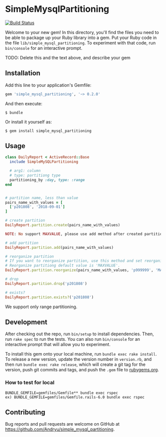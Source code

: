 # SimpleMysqlPartitioning

[![Build Status](https://travis-ci.org/Andryu/simple_mysql_partitioning.svg?branch=master)](https://travis-ci.org/Andryu/simple_mysql_partitioning)

Welcome to your new gem! In this directory, you'll find the files you need to be able to package up your Ruby library into a gem. Put your Ruby code in the file `lib/simple_mysql_partitioning`. To experiment with that code, run `bin/console` for an interactive prompt.

TODO: Delete this and the text above, and describe your gem

## Installation

Add this line to your application's Gemfile:

```ruby
gem 'simple_mysql_partitioning', '~> 0.2.0'
```

And then execute:

    $ bundle

Or install it yourself as:

    $ gem install simple_mysql_partitioning

## Usage

``` ruby
class DailyReport < ActiveRecord::Base
  include SimpleMySQLPartitioning

  # arg1: column
  # type: partitiong type
  partitioning_by :day, type: :range
end


# partition name, less than value
pairs_name_with_values = [
  ['p201808', '2018-09-01']
]

# create partition
DailyReport.partition.create(pairs_name_with_values)

NOTE: No support MAXVALUE, please use add method after created partition.

# add partition
DailyReport.partition.add(pairs_name_with_values)

# reorganize partition
# If you want to reorganize partition, use this method and set reorganize partition name to second arg.
# Reorganize partitiong default value is 'MAXVALUE'.
DailyReport.partition.reorganize(pairs_name_with_values, 'p999999', 'MAXVALUE')

# drop
DailyReport.partition.drop('p201808')

# exists?
DailyReport.partition.exists?('p201808')
```

We support only range partitioning.

## Development

After checking out the repo, run `bin/setup` to install dependencies. Then, run `rake spec` to run the tests. You can also run `bin/console` for an interactive prompt that will allow you to experiment.

To install this gem onto your local machine, run `bundle exec rake install`. To release a new version, update the version number in `version.rb`, and then run `bundle exec rake release`, which will create a git tag for the version, push git commits and tags, and push the `.gem` file to [rubygems.org](https://rubygems.org).

### How to test for local

```
BUNDLE_GEMFILE=gemfiles/Gemfile** bundle exec rspec
ex) BUNDLE_GEMFILE=gemfiles/Gemfile.rails-6.0 bundle exec rspec
```

## Contributing

Bug reports and pull requests are welcome on GitHub at https://github.com/Andryu/simple_mysql_partitioning.
